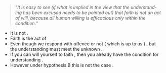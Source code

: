 > "*It is easy to see (if what is implied in the view that the understand-ing has been excused needs to be pointed out) that faith is not an act of will, because all human willing is efficacious only within the condition.*"

- It is not . 
- Faith is the act of 
- Even though we respond with offence or not ( which is up to us ) ,  but the understanding must meet the unknown . 
- If you can will yourself to faith , then you already have the condition for understanding . 
- However under hypothesis B this is not the case . 
